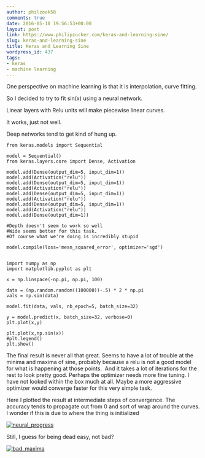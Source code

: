 ```yaml
---
author: philzook58
comments: true
date: 2016-05-10 19:56:53+00:00
layout: post
link: https://www.philipzucker.com/keras-and-learning-sine/
slug: keras-and-learning-sine
title: Keras and Learning Sine
wordpress_id: 437
tags:
- keras
- machine learning
---
```


One perspective on machine learning is that it is interpolation, curve fitting.

So I decided to try to fit sin(x) using a neural network.

Linear layers with Relu units will make piecewise linear curves.

It works, just not well.

Deep networks tend to get kind of hung up.

    
    from keras.models import Sequential
    
    model = Sequential()
    from keras.layers.core import Dense, Activation
    
    model.add(Dense(output_dim=5, input_dim=1))
    model.add(Activation("relu"))
    model.add(Dense(output_dim=5, input_dim=1))
    model.add(Activation("relu"))
    model.add(Dense(output_dim=5, input_dim=1))
    model.add(Activation("relu"))
    model.add(Dense(output_dim=5, input_dim=1))
    model.add(Activation("relu"))
    model.add(Dense(output_dim=1))
    
    #Depth doesn't seem to work so well
    #Wide seems better for this task.
    #Of course what we're doing is incredibly stupid
    
    model.compile(loss='mean_squared_error', optimizer='sgd')
    
    
    import numpy as np
    import matplotlib.pyplot as plt
    
    x = np.linspace(-np.pi, np.pi, 100)
    
    data = (np.random.random((100000))-.5) * 2 * np.pi
    vals = np.sin(data)
    
    model.fit(data, vals, nb_epoch=5, batch_size=32)
    
    y = model.predict(x, batch_size=32, verbose=0)
    plt.plot(x,y) 
    
    plt.plot(x,np.sin(x))
    #plt.legend()
    plt.show()
    




The final result is never all that great. Seems to have a lot of trouble at the minima and maxima of sine, probably because a relu is not a good model for what is happening at those points.  And it takes a lot of iterations for the rest to look pretty good. Perhaps the optimizer needs more fine tuning. I have not looked within the box much at all. Maybe a more aggressive optimizer would converge faster for this very simple task.

Here I plotted the result at intermediate steps of convergence. The accuracy tends to propagate out from 0 and sort of wrap around the curves. I wonder if this is due to where the thing is initialized

[![neural_progress](http://philzucker.nfshost.com/wordpress/wp-content/uploads/2016/05/neural_progress-300x225.png)](http://philzucker.nfshost.com/wordpress/wp-content/uploads/2016/05/neural_progress.png)



Still, I guess for being dead easy, not bad?

[![bad_maxima](http://philzucker.nfshost.com/wordpress/wp-content/uploads/2016/05/bad_maxima-300x225.png)](http://philzucker.nfshost.com/wordpress/wp-content/uploads/2016/05/bad_maxima.png)






